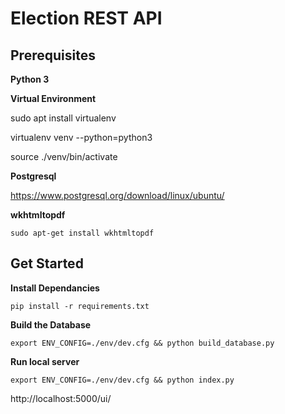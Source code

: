 # Election REST API

## Prerequisites

**Python 3**

**Virtual Environment**

sudo apt install virtualenv

virtualenv venv --python=python3

source ./venv/bin/activate


**Postgresql**

https://www.postgresql.org/download/linux/ubuntu/

**wkhtmltopdf**

`sudo apt-get install wkhtmltopdf`


## Get Started

**Install Dependancies**

`pip install -r requirements.txt`

**Build the Database**

`export ENV_CONFIG=./env/dev.cfg && python build_database.py`

**Run local server**

`export ENV_CONFIG=./env/dev.cfg && python index.py`

http://localhost:5000/ui/
